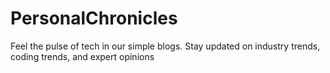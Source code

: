 # PersonalChronicles
Feel the pulse of tech in our simple blogs. Stay updated on industry trends, coding trends, and expert opinions
